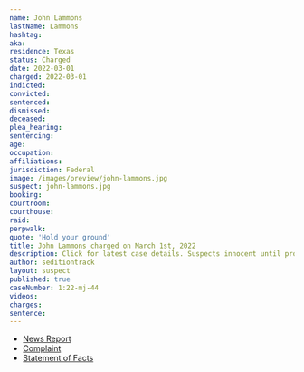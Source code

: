 ```yaml
---
name: John Lammons
lastName: Lammons
hashtag:
aka:
residence: Texas
status: Charged
date: 2022-03-01
charged: 2022-03-01
indicted:
convicted:
sentenced:
dismissed:
deceased:
plea_hearing:
sentencing:
age:
occupation:
affiliations:
jurisdiction: Federal
image: /images/preview/john-lammons.jpg
suspect: john-lammons.jpg
booking:
courtroom:
courthouse:
raid:
perpwalk:
quote: 'Hold your ground'
title: John Lammons charged on March 1st, 2022
description: Click for latest case details. Suspects innocent until proven guilty.
author: seditiontrack
layout: suspect
published: true
caseNumber: 1:22-mj-44
videos:
charges:
sentence:
---
```

- [News Report](https://www.khou.com/article/news/local/fbi-agents-arrest-galveston-county-man-capitol-riot/285-38904ed4-0723-4e3e-886f-2892b41d1a9d)
- [Complaint](https://www.justice.gov/usao-dc/case-multi-defendant/file/1487231/download)
- [Statement of Facts](https://www.justice.gov/usao-dc/case-multi-defendant/file/1487236/download)
